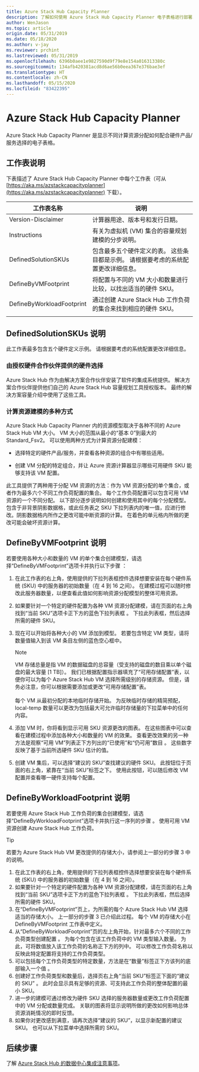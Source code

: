 ```yaml
---
title: Azure Stack Hub Capacity Planner
description: 了解如何使用 Azure Stack Hub Capacity Planner 电子表格进行部署。
author: WenJason
ms.topic: article
origin.date: 05/31/2019
ms.date: 05/18/2020
ms.author: v-jay
ms.reviewer: prchint
ms.lastreviewed: 05/31/2019
ms.openlocfilehash: 6396b0aee1e9827590d9f79e8e154a016313380c
ms.sourcegitcommit: 134afb420381acd8d6ae56b0eea367e376bae3ef
ms.translationtype: HT
ms.contentlocale: zh-CN
ms.lasthandoff: 05/15/2020
ms.locfileid: "83422395"
---
```

# <a name="azure-stack-hub-capacity-planner"></a>Azure Stack Hub Capacity Planner

Azure Stack Hub Capacity Planner 是显示不同计算资源分配如何配合硬件产品/服务选择的电子表格。

## <a name="worksheet-descriptions"></a>工作表说明

下表描述了 Azure Stack Hub Capacity Planner 中每个工作表（可从 [https://aka.ms/azstackcapacityplanner](https://aka.ms/azstackcapacityplanner) 下载）。

|工作表名称|说明|
|-----|-----|
|Version-Disclaimer|计算器用途、版本号和发行日期。|
|Instructions|有关为虚拟机 (VM) 集合的容量规划建模的分步说明。|
|DefinedSolutionSKUs|包含最多五个硬件定义的表。 这些条目都是示例。 请根据要考虑的系统配置更改详细信息。|
|DefineByVMFootprint|将配置与不同的 VM 大小和数量进行比较，以找出适当的硬件 SKU。|
|DefineByWorkloadFootprint|通过创建 Azure Stack Hub 工作负荷的集合来找到相应的硬件 SKU。|
|  |  |

## <a name="definedsolutionskus-instructions"></a>DefinedSolutionSKUs 说明

此工作表最多包含五个硬件定义示例。 请根据要考虑的系统配置更改详细信息。

### <a name="hardware-selections-provided-by-authorized-hardware-partners"></a>由授权硬件合作伙伴提供的硬件选择

Azure Stack Hub 作为由解决方案合作伙伴安装了软件的集成系统提供。 解决方案合作伙伴提供他们自己的 Azure Stack Hub 容量规划工具授权版本。 最终的解决方案容量介绍中使用了这些工具。

### <a name="multiple-ways-to-model-computing-resources"></a>计算资源建模的多种方式

Azure Stack Hub Capacity Planner 内的资源模型取决于各种不同的 Azure Stack Hub VM 大小。 VM 大小的范围从最小的“基本 0”到最大的 Standard_Fsv2。 可以使用两种方式为计算资源分配建模：

- 选择特定的硬件产品/服务，并查看各种资源的组合中有哪些适用。

- 创建 VM 分配的特定组合，并让 Azure 资源计算器显示哪些可用硬件 SKU 能够支持该 VM 配置。

此工具提供了两种用于分配 VM 资源的方法：作为 VM 资源分配的单个集合，或者作为最多六个不同工作负荷配置的集合。 每个工作负荷配置可以包含可用 VM 资源的一个不同分配。 以下部分逐步说明如何创建和使用其中的每个分配模型。 包含于非背景阴影数据格，或此任务表之 SKU 下拉列表内的唯一值，应进行修改。阴影数据格内所作之更改可能中断资源的计算。 在着色的单元格内所做的更改可能会破坏资源计算。

## <a name="definebyvmfootprint-instructions"></a>DefineByVMFootprint 说明

若要使用各种大小和数量的 VM 的单个集合创建模型，请选择“DefineByVMFootprint”选项卡并执行以下步骤  ：

1. 在此工作表的右上角，使用提供的下拉列表框控件选择想要安装在每个硬件系统 (SKU) 中的服务器的初始数量（在 4 到 16 之间）。 在建模过程可以随时修改此服务器数量，以便查看此值如何影响资源分配模型的整体可用资源。
2. 如果要针对一个特定的硬件配置为各种 VM 资源分配建模，请在页面的右上角找到“当前 SKU”选项卡正下方的蓝色下拉列表框  。 下拉此列表框，然后选择所需的硬件 SKU。
3. 现在可以开始将各种大小的 VM 添加到模型。 若要包含特定 VM 类型，请将数量值输入到该 VM 条目左侧的蓝色空心框中。

   > [!NOTE]
   > VM 存储总量是指 VM 的数据磁盘的总容量（受支持的磁盘的数目乘以单个磁盘的最大容量 [1 TB]）。 我们已根据配置指示器填充了“可用存储配置”表，以便你可以为每个 Azure Stack Hub VM 选择所需级别的存储资源。 但是，请务必注意，你可以根据需要添加或更改“可用存储配置”表。 <br><br>每个 VM 从最初分配的本地临时存储开始。 为反映临时存储的精简预配，local-temp 数量可以更改为包括最大可允许临时存储量的下拉菜单中的任何内容。

4. 添加 VM 时，你将看到显示可用 SKU 资源更改的图表。 在这些图表中可以查看在建模过程中添加各种大小和数量的 VM 的效果。 查看更改效果的另一种方法是观察“可用 VM”列表正下方列出的“已使用”和“仍可用”数目   。 这些数字反映了基于当前所选硬件 SKU 估计的值。
5. 创建 VM 集后，可以选择“建议的 SKU”查找建议的硬件 SKU。  此按钮位于页面的右上角，紧靠在“当前 SKU”标签之下。  使用此按钮，可以随后修改 VM 配置并查看哪一硬件支持每个配置。

## <a name="definebyworkloadfootprint-instructions"></a>DefineByWorkloadFootprint 说明

若要使用 Azure Stack Hub 工作负荷的集合创建模型，请选择“DefineByWorkloadFootprint”选项卡并执行这一序列的步骤  。 使用可用 VM 资源创建 Azure Stack Hub 工作负荷。

> [!TIP]
> 若要为 Azure Stack Hub VM 更改提供的存储大小，请参阅上一部分的步骤 3 中的说明。

1. 在此工作表的右上角，使用提供的下拉列表框控件选择想要安装在每个硬件系统 (SKU) 中的服务器的初始数量（在 4 到 16 之间）。
2. 如果要针对一个特定的硬件配置为各种 VM 资源分配建模，请在页面的右上角找到“当前 SKU”选项卡正下方的蓝色下拉列表框  。 下拉此列表框，然后选择所需的硬件 SKU。
3. 在“DefineByVMFootprint”页上，为所需的每个 Azure Stack Hub VM 选择适当的存储大小。  上一部分的步骤 3 已介绍此过程。 每个 VM 的存储大小在 DefineByVMFootprint 工作表中定义。
4. 从“DefineByWorkloadFootprint”页的左上角开始，针对最多六个不同的工作负荷类型创建配置  。 为每个包含在该工作负荷中的 VM 类型输入数量。 为此，可将数值放入该工作负荷的名称正下方的列中。 可以修改工作负荷名称以反映此特定配置将支持的工作负荷类型。
5. 可以包括每个工作负荷类型的特定数量，方法是在“数量”标签正下方该列的底部输入一个值  。
6. 创建好工作负荷类型和数量后，选择页右上角“当前 SKU”标签正下面的“建议的 SKU”   。 此时会显示具有足够的资源、可支持此工作负荷的整体配置的最小 SKU。
7. 进一步的建模可通过修改为硬件 SKU 选择的服务器数量或更改工作负荷配置中的 VM 分配或数量完成。 关联的图表将显示说明所做的更改如何影响总体资源消耗情况的即时反馈。
8. 如果你对更改感到满意，请再次选择“建议的 SKU”，以显示新配置的建议 SKU。  也可以从下拉菜单中选择所需的 SKU。

## <a name="next-steps"></a>后续步骤

了解 [Azure Stack Hub 的数据中心集成注意事项](azure-stack-datacenter-integration.md)。
